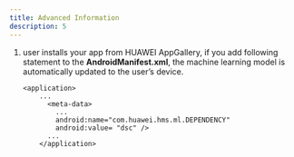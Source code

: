 ```yaml
---
title: Advanced Information
description: 5
---
```


<ol type="1">
  <li>user installs your app from HUAWEI AppGallery, if you add following statement to the <strong>AndroidManifest.xml</strong>, the machine learning model is automatically updated to the user’s device.
    <pre><div id="copy-button30" class="copy-btn" title="Copy" onclick="copyCode(this.id)"></div><code><span class="pln"><span class="pun"><</span>application</span><span class="pun">></span>
    <span class="pun">...</span><span class="pln"></span>
      <span class="str"><span class="pun"><</span>meta-data</span><span class="pun">></span><span class="pln">
        <span class="pun">...</span><span class="pln"></span>
        <span class="pln">android:name="com.huawei.hms.ml.DEPENDENCY"</span>
        <span class="pln">android:value= "dsc" /></span>
      <span class="pun">...</span><span class="pln"></span>
    <span class="str"><span class="pun"><</span>/application<span class="pun">></span></span><span class="pln">
  </code></pre>
  </li>
</ol>
